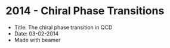 # 2014 - Chiral Phase Transitions

* Title: The chiral phase transition in QCD
* Date: 03-02-2014
* Made with beamer
